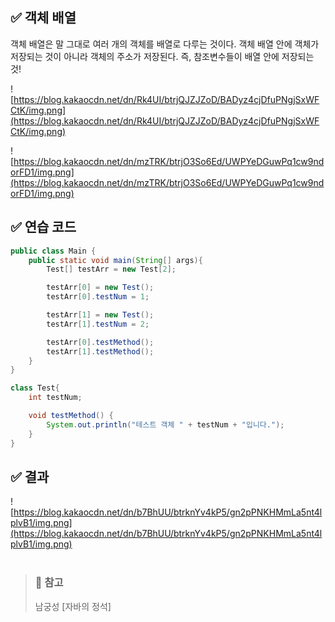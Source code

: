 ## ✅ 객체 배열

객체 배열은 말 그대로 여러 개의 객체를 배열로 다루는 것이다. 객체 배열 안에 객체가 저장되는 것이 아니라 객체의 주소가 저장된다. 즉, 참조변수들이 배열 안에 저장되는 것!

![https://blog.kakaocdn.net/dn/Rk4UI/btrjQJZJZoD/BADyz4cjDfuPNgjSxWFCtK/img.png](https://blog.kakaocdn.net/dn/Rk4UI/btrjQJZJZoD/BADyz4cjDfuPNgjSxWFCtK/img.png)

![https://blog.kakaocdn.net/dn/mzTRK/btrjO3So6Ed/UWPYeDGuwPq1cw9ndorFD1/img.png](https://blog.kakaocdn.net/dn/mzTRK/btrjO3So6Ed/UWPYeDGuwPq1cw9ndorFD1/img.png)

## ✅ 연습 코드

```java
public class Main {
    public static void main(String[] args){
        Test[] testArr = new Test[2];

        testArr[0] = new Test();
        testArr[0].testNum = 1;

        testArr[1] = new Test();
        testArr[1].testNum = 2;

        testArr[0].testMethod();
        testArr[1].testMethod();
    }
}

class Test{
    int testNum;

    void testMethod() {
        System.out.println("테스트 객체 " + testNum + "입니다.");
    }
}
```

## ✅ 결과

![https://blog.kakaocdn.net/dn/b7BhUU/btrknYv4kP5/gn2pPNKHMmLa5nt4lplvB1/img.png](https://blog.kakaocdn.net/dn/b7BhUU/btrknYv4kP5/gn2pPNKHMmLa5nt4lplvB1/img.png)
<br><br>

> ### 📕 참고
> 남궁성 [자바의 정석]
